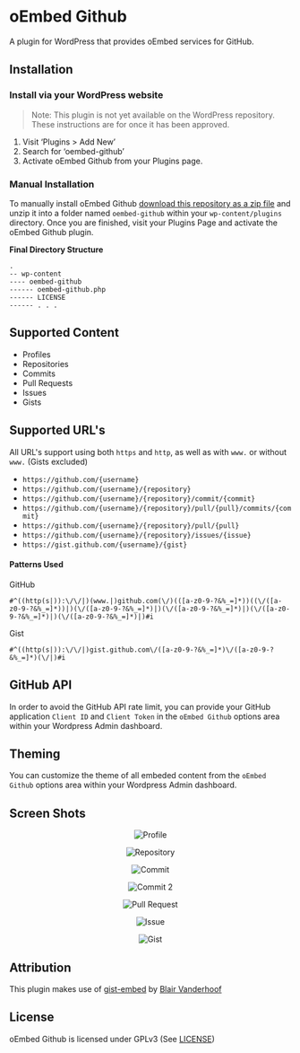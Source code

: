 # oEmbed Github
A plugin for WordPress that provides oEmbed services for GitHub.

## Installation

### Install via your WordPress website

> Note: This plugin is not yet available on the WordPress repository. These instructions are for once it has been approved.

1. Visit ‘Plugins > Add New’
2. Search for ‘oembed-github’
3. Activate oEmbed Github from your Plugins page.

### Manual Installation

To manually install oEmbed Github [download this repository as a zip file](https://github.com/nathan-fiscaletti/oembed-github/archive/master.zip) and unzip it into a folder named `oembed-github` within your `wp-content/plugins` directory. Once you are finished, visit your Plugins Page and activate the oEmbed Github plugin.

**Final Directory Structure**
```
.
-- wp-content
---- oembed-github
------ oembed-github.php
------ LICENSE
------ . . .
```

## Supported Content

* Profiles
* Repositories
* Commits
* Pull Requests
* Issues
* Gists

## Supported URL's

All URL's support using both `https` and `http`, as well as with `www.` or without `www.` (Gists excluded)

* `https://github.com/{username}`
* `https://github.com/{username}/{repository}`
* `https://github.com/{username}/{repository}/commit/{commit}`
* `https://github.com/{username}/{repository}/pull/{pull}/commits/{commit}`
* `https://github.com/{username}/{repository}/pull/{pull}`
* `https://github.com/{username}/{repository}/issues/{issue}`
* `https://gist.github.com/{username}/{gist}`

#### Patterns Used

GitHub
```
#^((http(s|)):\/\/|)(www.|)github.com(\/)(([a-z0-9-?&%_=]*))((\/([a-z0-9-?&%_=]*))|)(\/([a-z0-9-?&%_=]*)|)(\/([a-z0-9-?&%_=]*)|)(\/([a-z0-9-?&%_=]*)|)(\/([a-z0-9-?&%_=]*)|)#i
```

Gist
```
#^((http(s|)):\/\/|)gist.github.com\/([a-z0-9-?&%_=]*)\/([a-z0-9-?&%_=]*)(\/|)#i
```

## GitHub API

In order to avoid the GitHub API rate limit, you can provide your GitHub application `Client ID` and `Client Token` in the `oEmbed Github` options area within your Wordpress Admin dashboard.

## Theming

You can customize the theme of all embeded content from the `oEmbed Github` options area within your Wordpress Admin dashboard.

## Screen Shots

<p align="center">
  <img src="https://i.imgur.com/TN9esTJ.png" alt="Profile">
</p>
<p align="center">
<img src="https://i.imgur.com/8N6GqXR.png" alt="Repository">
</p>
<p align="center">
<img src="https://i.imgur.com/KC4Mgda.png" alt="Commit">
</p>
<p align="center">
<img src="https://i.imgur.com/IvF4dLK.png" alt="Commit 2">
</p>
<p align="center">
<img src="https://i.imgur.com/FJjYS4w.png" alt="Pull Request">
</p>
<p align="center">
<img src="https://i.imgur.com/g7kZ2vH.png" alt="Issue">
</p>
<p align="center">
<img src="https://i.imgur.com/HETw7DJ.png" alt="Gist">
</p>

## Attribution

This plugin makes use of [gist-embed](https://github.com/blairvanderhoof/gist-embed) by [Blair Vanderhoof](https://github.com/blairvanderhoof)

## License

oEmbed Github is licensed under GPLv3 (See [LICENSE](https://github.com/nathan-fiscaletti/oembed-github/blob/master/LICENSE))
